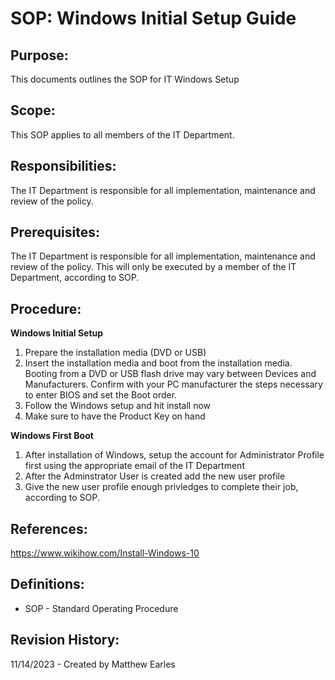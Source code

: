 # SOP: Windows Initial Setup Guide

## Purpose:

This documents outlines the SOP for IT Windows Setup

## Scope:

This SOP applies to all members of the IT Department.

## Responsibilities:

The IT Department is responsible for all implementation, maintenance and review of the policy.

## Prerequisites:

The IT Department is responsible for all implementation, maintenance and review of the policy. This will only be executed by a member of the IT Department, according to SOP.

## Procedure:

**Windows Initial Setup**

1. Prepare the installation media (DVD or USB)
2. Insert the installation media and boot from the installation media. Booting from a DVD or USB flash drive may vary between Devices and Manufacturers. Confirm with your PC manufacturer the steps necessary to enter BIOS and set the Boot order.
3. Follow the Windows setup and hit install now
4. Make sure to have the Product Key on hand

**Windows First Boot**
1. After installation of Windows, setup the account for Administrator Profile first using the appropriate email of the IT Department
2. After the Adminstrator User is created add the new user profile
3. Give the new user profile enough privledges to complete their job, according to SOP.

## References:

https://www.wikihow.com/Install-Windows-10

## Definitions:

* SOP - Standard Operating Procedure

## Revision History:

11/14/2023 - Created by Matthew Earles
